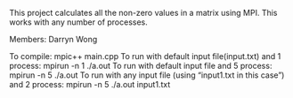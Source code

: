 This project calculates all the non-zero values in a matrix using MPI. This works with any number of processes.

Members: Darryn Wong

To compile:
mpic++ main.cpp
To run with default input file(input.txt) and 1 process:
mpirun -n 1 ./a.out
To run with default input file and 5 process:
mpirun -n 5 ./a.out
To run with any input file (using “input1.txt in this case”) and 2 process:
mpirun -n 5 ./a.out input1.txt
